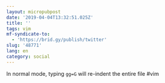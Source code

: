 ```yaml
---
layout: micropubpost
date: '2019-04-04T13:32:51.025Z'
title: ''
tags: vim
mf-syndicate-to:
  - 'https://brid.gy/publish/twitter'
slug: '48771'
lang: en
category: social
---
```

In normal mode, typing `gg=G` will re-indent the entire file #vim
